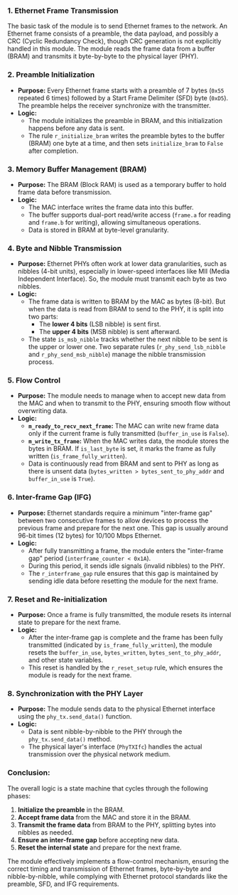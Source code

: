 ### 1. **Ethernet Frame Transmission**
   The basic task of the module is to send Ethernet frames to the network. An Ethernet frame consists of a preamble, the data payload, and possibly a CRC (Cyclic Redundancy Check), though CRC generation is not explicitly handled in this module. The module reads the frame data from a buffer (BRAM) and transmits it byte-by-byte to the physical layer (PHY).

### 2. **Preamble Initialization**
   - **Purpose:** Every Ethernet frame starts with a preamble of 7 bytes (`0x55` repeated 6 times) followed by a Start Frame Delimiter (SFD) byte (`0xD5`). The preamble helps the receiver synchronize with the transmitter.
   - **Logic:** 
     - The module initializes the preamble in BRAM, and this initialization happens before any data is sent.
     - The rule `r_initialize_bram` writes the preamble bytes to the buffer (BRAM) one byte at a time, and then sets `initialize_bram` to `False` after completion.

### 3. **Memory Buffer Management (BRAM)**
   - **Purpose:** The BRAM (Block RAM) is used as a temporary buffer to hold frame data before transmission.
   - **Logic:** 
     - The MAC interface writes the frame data into this buffer.
     - The buffer supports dual-port read/write access (`frame.a` for reading and `frame.b` for writing), allowing simultaneous operations.
     - Data is stored in BRAM at byte-level granularity.

### 4. **Byte and Nibble Transmission**
   - **Purpose:** Ethernet PHYs often work at lower data granularities, such as nibbles (4-bit units), especially in lower-speed interfaces like MII (Media Independent Interface). So, the module must transmit each byte as two nibbles.
   - **Logic:**
     - The frame data is written to BRAM by the MAC as bytes (8-bit). But when the data is read from BRAM to send to the PHY, it is split into two parts:
       - The **lower 4 bits** (LSB nibble) is sent first.
       - The **upper 4 bits** (MSB nibble) is sent afterward.
     - The state `is_msb_nibble` tracks whether the next nibble to be sent is the upper or lower one. Two separate rules (`r_phy_send_lsb_nibble` and `r_phy_send_msb_nibble`) manage the nibble transmission process.

### 5. **Flow Control**
   - **Purpose:** The module needs to manage when to accept new data from the MAC and when to transmit to the PHY, ensuring smooth flow without overwriting data.
   - **Logic:**
     - **`m_ready_to_recv_next_frame`:** The MAC can write new frame data only if the current frame is fully transmitted (`buffer_in_use` is `False`).
     - **`m_write_tx_frame`:** When the MAC writes data, the module stores the bytes in BRAM. If `is_last_byte` is set, it marks the frame as fully written (`is_frame_fully_written`).
     - Data is continuously read from BRAM and sent to PHY as long as there is unsent data (`bytes_written > bytes_sent_to_phy_addr` and `buffer_in_use` is `True`).

### 6. **Inter-frame Gap (IFG)**
   - **Purpose:** Ethernet standards require a minimum "inter-frame gap" between two consecutive frames to allow devices to process the previous frame and prepare for the next one. This gap is usually around 96-bit times (12 bytes) for 10/100 Mbps Ethernet.
   - **Logic:**
     - After fully transmitting a frame, the module enters the "inter-frame gap" period (`interframe_counter < 0x1A`).
     - During this period, it sends idle signals (invalid nibbles) to the PHY.
     - The `r_interframe_gap` rule ensures that this gap is maintained by sending idle data before resetting the module for the next frame.

### 7. **Reset and Re-initialization**
   - **Purpose:** Once a frame is fully transmitted, the module resets its internal state to prepare for the next frame.
   - **Logic:**
     - After the inter-frame gap is complete and the frame has been fully transmitted (indicated by `is_frame_fully_written`), the module resets the `buffer_in_use`, `bytes_written`, `bytes_sent_to_phy_addr`, and other state variables.
     - This reset is handled by the `r_reset_setup` rule, which ensures the module is ready for the next frame.

### 8. **Synchronization with the PHY Layer**
   - **Purpose:** The module sends data to the physical Ethernet interface using the `phy_tx.send_data()` function.
   - **Logic:** 
     - Data is sent nibble-by-nibble to the PHY through the `phy_tx.send_data()` method.
     - The physical layer's interface (`PhyTXIfc`) handles the actual transmission over the physical network medium.

### Conclusion:
The overall logic is a state machine that cycles through the following phases:
1. **Initialize the preamble** in the BRAM.
2. **Accept frame data** from the MAC and store it in the BRAM.
3. **Transmit the frame data** from BRAM to the PHY, splitting bytes into nibbles as needed.
4. **Ensure an inter-frame gap** before accepting new data.
5. **Reset the internal state** and prepare for the next frame.

The module effectively implements a flow-control mechanism, ensuring the correct timing and transmission of Ethernet frames, byte-by-byte and nibble-by-nibble, while complying with Ethernet protocol standards like the preamble, SFD, and IFG requirements.
